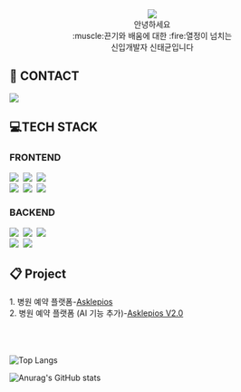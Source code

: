 <div align=center>
  <img src="https://capsule-render.vercel.app/api?type=waving&color=auto&fontColor=0F1035&height=200&section=header&text=Welcome%20to%20Taekyun's%20GitHub✨&fontSize=45" />
</div>


<div align=center>
  안녕하세요<br> :muscle:끈기와 배움에 대한 :fire:열정이 넘치는<br> 신입개발자 신태균입니다
</div>

## :email: CONTACT
  <div>
    <img src="https://img.shields.io/badge/stk131@naver.com -%23F7DF1E.svg?style=for-the-badge&logo=naver&logoColor=#03C75A"> 
    <br>
  </div>
  
## :computer:TECH STACK
### FRONTEND
 <div>
  <img src="https://img.shields.io/badge/html5-%23E34F26.svg?style=for-the-badge&logo=html5&logoColor=white" />&nbsp
  <img src="https://img.shields.io/badge/css3-%231572B6.svg?style=for-the-badge&logo=css3&logoColor=white" />&nbsp
  <img src="https://img.shields.io/badge/javascript-%23323330.svg?style=for-the-badge&logo=javascript&logoColor=%23F7DF1E" />&nbsp
   <br>
  <img src="https://img.shields.io/badge/tailwindcss-%2338B2AC.svg?style=for-the-badge&logo=tailwind-css&logoColor=white"/>&nbsp
  <img src="https://img.shields.io/badge/Thymeleaf-%23005C0F.svg?style=for-the-badge&logo=Thymeleaf&logoColor=white"/>&nbsp
  <img src="https://img.shields.io/badge/jquery-%230769AD.svg?style=for-the-badge&logo=jquery&logoColor=white"/>&nbsp
</div>

### BACKEND
<div>
  <img src="https://img.shields.io/badge/java-%23ED8B00.svg?style=for-the-badge&logo=openjdk&logoColor=white">&nbsp
  <img src="https://img.shields.io/badge/python-3670A0?style=for-the-badge&logo=python&logoColor=ffdd54"/>&nbsp
  <img src="https://img.shields.io/badge/spring-%236DB33F.svg?style=for-the-badge&logo=spring&logoColor=white"/>&nbsp
  <br>
  <img src="https://img.shields.io/badge/Oracle-F80000?style=for-the-badge&logo=oracle&logoColor=white"/>&nbsp
  <img src="https://img.shields.io/badge/MariaDB-003545?style=for-the-badge&logo=mariadb&logoColor=white"/>&nbsp
  <br>
</div>

## :clipboard: Project
<div>
  <div>
    1. 병원 예약 플랫폼-<a href="https://github.com/Taekyun131/Spring_FinalProject">Asklepios</a> &nbsp
  </div>
  <div>
    2. 병원 예약 플랫폼 (AI 기능 추가)-<a href="https://github.com/Taekyun131/AI_FinalProject">Asklepios V2.0</a>
  </div>
   <br>
  <br>
  <br>
</div>

![Top Langs](https://github-readme-stats.vercel.app/api/top-langs/?username=Taekyun131&layout=compact&theme=algolia)  

![Anurag's GitHub stats](https://github-readme-stats.vercel.app/api?username=Taekyun131&theme=gruvbox&show_icons=true)







<!--
**Taekyun131/Taekyun131** is a ✨ _special_ ✨ repository because its `README.md` (this file) appears on your GitHub profile.

Here are some ideas to get you started:

- 🔭 I’m currently working on ...
- 🌱 I’m currently learning ...
- 👯 I’m looking to collaborate on ...
- 🤔 I’m looking for help with ...
- 💬 Ask me about ...
- 📫 How to reach me: ...
- 😄 Pronouns: ...
- ⚡ Fun fact: ...
-->
